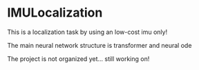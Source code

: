 # IMULocalization
This is a localization task by using an low-cost imu only!

The main neural network structure is transformer and neural ode

The project is not organized yet... still working on!
